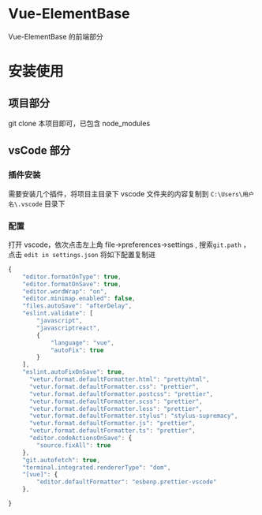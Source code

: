 # Vue-ElementBase

Vue-ElementBase 的前端部分

# 安装使用

## 项目部分

git clone 本项目即可，已包含 node_modules

## vsCode 部分

### 插件安装

需要安装几个插件，将项目主目录下 vscode 文件夹的内容复制到 `C:\Users\用户名\.vscode` 目录下

### 配置

打开 vscode，依次点击左上角 file->preferences->settings , 搜索`git.path` ，点击 `edit in settings.json`
将如下配置复制进

```Javascript
{
    "editor.formatOnType": true,
    "editor.formatOnSave": true,
    "editor.wordWrap": "on",
    "editor.minimap.enabled": false,
    "files.autoSave": "afterDelay",
    "eslint.validate": [
        "javascript",
        "javascriptreact",
        {
            "language": "vue",
            "autoFix": true
        }
    ],
    "eslint.autoFixOnSave": true,
      "vetur.format.defaultFormatter.html": "prettyhtml",
      "vetur.format.defaultFormatter.css": "prettier",
      "vetur.format.defaultFormatter.postcss": "prettier",
      "vetur.format.defaultFormatter.scss": "prettier",
      "vetur.format.defaultFormatter.less": "prettier",
      "vetur.format.defaultFormatter.stylus": "stylus-supremacy",
      "vetur.format.defaultFormatter.js": "prettier",
      "vetur.format.defaultFormatter.ts": "prettier",
      "editor.codeActionsOnSave": {
        "source.fixAll": true
    },
    "git.autofetch": true,
    "terminal.integrated.rendererType": "dom",
    "[vue]": {
        "editor.defaultFormatter": "esbenp.prettier-vscode"
    },

}
```
